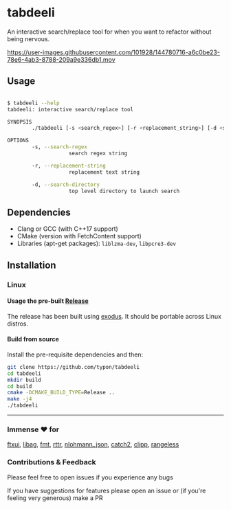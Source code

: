 # tabdeeli

An interactive search/replace tool for when you want to refactor without being nervous.

https://user-images.githubusercontent.com/101928/144780716-a6c0be23-78e6-4ab3-8788-209a9e336db1.mov

## Usage

```bash

$ tabdeeli --help
tabdeeli: interactive search/replace tool

SYNOPSIS
        ./tabdeeli [-s <search_regex>] [-r <replacement_string>] [-d <search_directory>]

OPTIONS
        -s, --search-regex
                    search regex string

        -r, --replacement-string
                    replacement text string

        -d, --search-directory
                    top level directory to launch search

```

## Dependencies

* Clang or GCC (with C++17 support)
* CMake (version with FetchContent support)
* Libraries (apt-get packages): `liblzma-dev`, `libpcre3-dev`

## Installation

### Linux

#### Usage the pre-built [Release](https://github.com/typon/tabdeeli/releases)

The release has been built using [exodus](https://github.com/intoli/exodus). It should be portable across Linux distros.

#### Build from source

Install the pre-requisite dependencies and then:

```bash
git clone https://github.com/typon/tabdeeli
cd tabdeeli
mkdir build
cd build
cmake -DCMAKE_BUILD_TYPE=Release ..
make -j4
./tabdeeli
```

---

### Immense ❤️ for

[ftxui](https://github.com/ArthurSonzogni/FTXUI), [libag](https://github.com/Theldus/libag), [fmt](https://github.com/fmtlib/fmt), [rttr](https://github.com/rttrorg/rttr), [nlohmann\_json](https://github.com/nlohmann/json), [catch2](https://github.com/catchorg/Catch2), [clipp](https://github.com/muellan/clipp), [rangeless](https://github.com/ast-al/rangeless)

### Contributions & Feedback

Please feel free to open issues if you experience any bugs

If you have suggestions for features please open an issue or (if you're feeling very generous) make a PR
